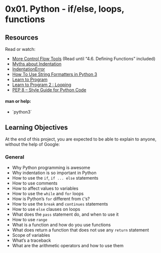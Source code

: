 # 0x01. Python - if/else, loops, functions

## Resources
Read or watch:

- [More Control Flow Tools](https://docs.python.org/3.4/tutorial/controlflow.html) (Read until “4.6. Defining Functions” included)
- [Myths about Indentation](https://files.meetup.com/1544869/Python%20Indentation%20Myths.pdf)
- [IndentationError](https://www.youtube.com/watch?v=1QXOd2ZQs-Q)
- [How To Use String Formatters in Python 3](https://www.digitalocean.com/community/tutorials/how-to-use-string-formatters-in-python-3)
- [Learn to Program](https://www.youtube.com/playlist?list=PLGLfVvz_LVvTn3cK5e6LjhgGiSeVlIRwt)
- [Learn to Program 2 : Looping](https://www.youtube.com/playlist?list=PLGLfVvz_LVvTn3cK5e6LjhgGiSeVlIRwt)
- [PEP 8 – Style Guide for Python Code](https://www.python.org/dev/peps/pep-0008/)
#### man or help:

- ´python3´

## Learning Objectives
At the end of this project, you are expected to be able to explain to anyone, without the help of Google:

### General
- Why Python programming is awesome
- Why indentation is so important in Python
- How to use the `if`, `if ... else` statements
- How to use comments
- How to affect values to variables
- How to use the `while` and `for` loops
- How is Python’s `for` different from `C`‘s?
- How to use the `break` and `continues` statements
- How to use `else` clauses on loops
- What does the `pass` statement do, and when to use it
- How to use `range`
- What is a function and how do you use functions
- What does return a function that does not use any `return` statement
- Scope of variables
- What’s a traceback
- What are the arithmetic operators and how to use them